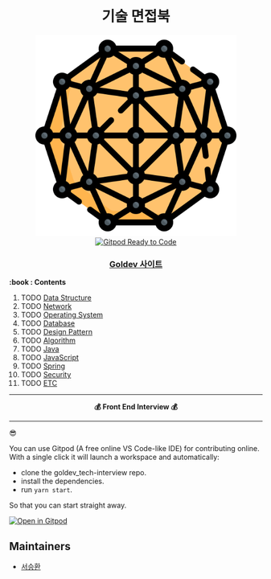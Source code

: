 <h1 align="center">기술 면접북</h1>

<div align="center">
  <a href="https://hwan02.github.io/goldev_tech-interview/">
    <img src="website/static/img/logo.svg" alt="기술 면접북" width="400">
  </a>
  <br>
  <a href="https://gitpod.io/#https://github.com/hwan02/goldev_tech-interview">
    <img src="https://img.shields.io/badge/Gitpod-Ready--to--Code-blue?logo=gitpod" alt="Gitpod Ready to Code">
  </a>
  <h3>
    <a href="https://hwan02.github.io/goldev_tech-interview/">Goldev 사이트</a>
  </h3>
</div>

**:book : Contents**
1. TODO [Data Structure](#1-data-structure)
2. TODO [Network](#2-network)
3. TODO [Operating System](#3-operating-system)
4. TODO [Database](#4-database)
5. TODO [Design Pattern](#5-design-pattern)
6. TODO [Algorithm](#6-algorithm)
7. TODO [Java](#7-java)
8. TODO [JavaScript](#8-javascript)
9. TODO [Spring](#9-spring)
10. TODO [Security](#10-security)
11. TODO [ETC](#11-etc)

---

<div align="center">
  <strong>💰 Front End Interview 💰</strong>
</div>

---

😎

You can use Gitpod (A free online VS Code-like IDE) for contributing online. With a single click it will launch a workspace and automatically:

- clone the goldev_tech-interview repo.
- install the dependencies.
- run `yarn start`.

So that you can start straight away.

[![Open in Gitpod](https://gitpod.io/button/open-in-gitpod.svg)](https://gitpod.io/#https://github.com/hwan02/goldev_tech-interview)


## Maintainers

- [서승환](https://github.com/hwan02)

